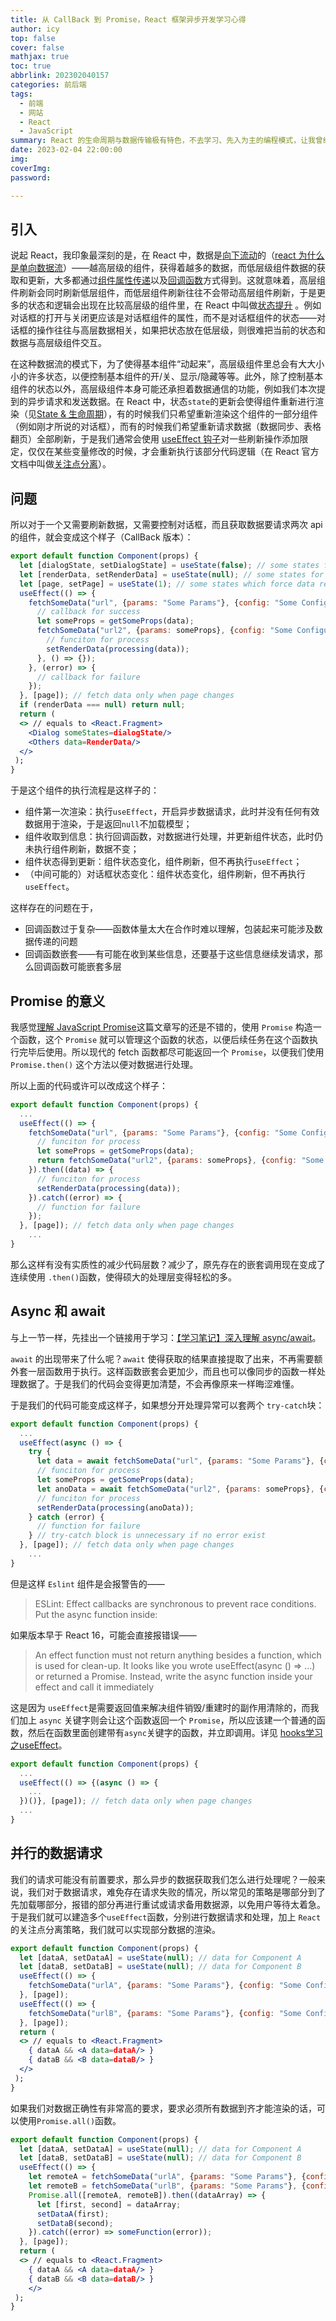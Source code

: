 ```yaml
---
title: 从 CallBack 到 Promise，React 框架异步开发学习心得
author: icy
top: false
cover: false
mathjax: true
toc: true
abbrlink: 202302040157
categories: 前后端
tags:
  - 前端
  - 网站
  - React
  - JavaScript
summary: React 的生命周期与数据传输极有特色，不去学习、先入为主的编程模式，让我曾经代码结构变得晦涩难懂。
date: 2023-02-04 22:00:00
img:
coverImg:
password:

---
```


## 引入

说起 React，我印象最深刻的是，在 React 中，数据是[向下流动](https://zh-hans.reactjs.org/docs/state-and-lifecycle.html#the-data-flows-down)的（[react 为什么是单向数据流](https://www.php.cn/website-design-ask-493282.html)）——越高层级的组件，获得着越多的数据，而低层级组件数据的获取和更新，大多都通过[组件属性传递](https://zh-hans.reactjs.org/docs/components-and-props.html)以及[回调函数](https://juejin.cn/post/7065555069889937415)方式得到。这就意味着，高层组件刷新会同时刷新低层组件，而低层组件刷新往往不会带动高层组件刷新，于是更多的状态和逻辑会出现在比较高层级的组件里，在 React 中叫做[状态提升](https://zh-hans.reactjs.org/docs/lifting-state-up.html) 。例如对话框的打开与关闭更应该是对话框组件的属性，而不是对话框组件的状态——对话框的操作往往与高层数据相关，如果把状态放在低层级，则很难把当前的状态和数据与高层级组件交互。

在这种数据流的模式下，为了使得基本组件“动起来”，高层级组件里总会有大大小小的许多状态，以便控制基本组件的开/关、显示/隐藏等等。此外，除了控制基本组件的状态以外，高层级组件本身可能还承担着数据通信的功能，例如我们本次提到的异步请求和发送数据。在 React 中，状态`state`的更新会使得组件重新进行渲染（见[State & 生命周期](https://react.docschina.org/docs/state-and-lifecycle.html)），有的时候我们只希望重新渲染这个组件的一部分组件（例如刚才所说的对话框），而有的时候我们希望重新请求数据（数据同步、表格翻页）全部刷新，于是我们通常会使用 [useEffect 钩子](https://zh-hans.reactjs.org/docs/hooks-effect.html)对一些刷新操作添加限定，仅仅在某些变量修改的时候，才会重新执行该部分代码逻辑（在 React 官方文档中叫做[关注点分离](https://zh-hans.reactjs.org/docs/hooks-effect.html#tip-use-multiple-effects-to-separate-concerns)）。

## 问题

所以对于一个又需要刷新数据，又需要控制对话框，而且获取数据要请求两次 api 的组件，就会变成这个样子（CallBack 版本）：

```jsx
export default function Component(props) {
  let [dialogState, setDialogState] = useState(false); // some states for dialogs
  let [renderData, setRenderData] = useState(null); // some states for rendering
  let [page, setPage] = useState(1); // some states which force data refresh
  useEffect(() => {
    fetchSomeData("url", {params: "Some Params"}, {config: "Some Configurations"}, (data) => {
      // callback for success
      let someProps = getSomeProps(data);
      fetchSomeData("url2", {params: someProps}, {config: "Some Configurations"}, (data) => {
        // funciton for process
        setRenderData(processing(data));
      }, () => {});
  	}, (error) => {
      // callback for failure
    });
  }, [page]); // fetch data only when page changes
  if (renderData === null) return null;
  return (
  <> // equals to <React.Fragment>
    <Dialog someStates=dialogState/>
    <Others data=RenderData/>
  </>
 );
}
```

于是这个组件的执行流程是这样子的：

- 组件第一次渲染：执行`useEffect`，开启异步数据请求，此时并没有任何有效数据用于渲染，于是返回`null`不加载模型；
- 组件收取到信息：执行回调函数，对数据进行处理，并更新组件状态，此时仍未执行组件刷新，数据不变；
- 组件状态得到更新：组件状态变化，组件刷新，但不再执行`useEffect`；
- （中间可能的）对话框状态变化：组件状态变化，组件刷新，但不再执行`useEffect`。

这样存在的问题在于，

- 回调函数过于复杂——函数体量太大在合作时难以理解，包装起来可能涉及数据传递的问题
- 回调函数嵌套——有可能在收到某些信息，还要基于这些信息继续发请求，那么回调函数可能嵌套多层

## Promise 的意义

我感觉[理解 JavaScript Promise](https://zhuanlan.zhihu.com/p/26523836)这篇文章写的还是不错的，使用 `Promise` 构造一个函数，这个 `Promise` 就可以管理这个函数的状态，以便后续任务在这个函数执行完毕后使用。所以现代的 fetch 函数都尽可能返回一个 `Promise`，以便我们使用 `Promise.then()` 这个方法以便对数据进行处理。

所以上面的代码或许可以改成这个样子：

```jsx
export default function Component(props) {
  ...
  useEffect(() => {
    fetchSomeData("url", {params: "Some Params"}, {config: "Some Configurations"}).then((data) => {
      // funciton for process
      let someProps = getSomeProps(data);
      return fetchSomeData("url2", {params: someProps}, {config: "Some Configurations"});
    }).then((data) => {
      // funciton for process
      setRenderData(processing(data));
    }).catch((error) => {
      // function for failure
    });
  }, [page]); // fetch data only when page changes
	...
}
```

那么这样有没有实质性的减少代码层数？减少了，原先存在的嵌套调用现在变成了连续使用 `.then()`函数，使得硕大的处理层变得轻松的多。

## Async 和 await

与上一节一样，先挂出一个链接用于学习：[【学习笔记】深入理解 async/await](https://www.cnblogs.com/youma/p/10475214.html)。

`await` 的出现带来了什么呢？`await` 使得获取的结果直接提取了出来，不再需要额外套一层函数用于执行。这样函数嵌套会更加少，而且也可以像同步的函数一样处理数据了。于是我们的代码会变得更加清楚，不会再像原来一样晦涩难懂。

于是我们的代码可能变成这样子，如果想分开处理异常可以套两个 `try-catch`块：

```jsx
export default function Component(props) {
  ...
  useEffect(async () => {
    try {
      let data = await fetchSomeData("url", {params: "Some Params"}, {config: "Some Configurations"});
      // funciton for process
      let someProps = getSomeProps(data);
      let anoData = await fetchSomeData("url2", {params: someProps}, {config: "Some Configurations"});
      // funciton for process
      setRenderData(processing(anoData));
  	} catch (error) {
      // function for failure
    } // try-catch block is unnecessary if no error exist
  }, [page]); // fetch data only when page changes
	...
}
```

但是这样 `Eslint` 组件是会报警告的——

> ESLint: Effect callbacks are synchronous to prevent race conditions. Put the async function inside:

如果版本早于 React 16，可能会直接报错误——

> An effect function must not return anything besides a function, which is used for clean-up. It looks like you wrote useEffect(async () => ...) or returned a Promise. Instead, write the async function inside your effect and call it immediately

这是因为 `useEffect`是需要返回值来解决组件销毁/重建时的副作用清除的，而我们加上 `async` 关键字则会让这个函数返回一个 `Promise`，所以应该建一个普通的函数，然后在函数里面创建带有`async`关键字的函数，并立即调用。详见 [hooks学习之useEffect](https://juejin.cn/post/7029117054233870349)。

```jsx
export default function Component(props) {
  ...
  useEffect(() => {(async () => {
    ...
  })()}, [page]); // fetch data only when page changes
  ...
}
```

## 并行的数据请求

我们的请求可能没有前置要求，那么异步的数据获取我们怎么进行处理呢？一般来说，我们对于数据请求，难免存在请求失败的情况，所以常见的策略是哪部分到了先加载哪部分，报错的部分再进行重试或请求备用数据源，以免用户等待太着急。于是我们就可以建造多个`useEffect`函数，分别进行数据请求和处理，加上 `React` 的关注点分离策略，我们就可以实现部分数据的渲染。

```jsx
export default function Component(props) {
  let [dataA, setDataA] = useState(null); // data for Component A
  let [dataB, setDataB] = useState(null); // data for Component B
  useEffect(() => {
    fetchSomeData("urlA", {params: "Some Params"}, {config: "Some Configurations"}).then((data) => setDataA(data));
  }, [page]); 
  useEffect(() => {
    fetchSomeData("urlB", {params: "Some Params"}, {config: "Some Configurations"}).then((data) => setDataB(data));
  }, [page]); 
  return (
  <> // equals to <React.Fragment>
    { dataA && <A data=dataA/> }
    { dataB && <B data=dataB/> }
  </>
 );
}
```

如果我们对数据正确性有非常高的要求，要求必须所有数据到齐才能渲染的话，可以使用`Promise.all()`函数。

```jsx
export default function Component(props) {
  let [dataA, setDataA] = useState(null); // data for Component A
  let [dataB, setDataB] = useState(null); // data for Component B
  useEffect(() => {
    let remoteA = fetchSomeData("urlA", {params: "Some Params"}, {config: "Some Configurations"});
    let remoteB = fetchSomeData("urlB", {params: "Some Params"}, {config: "Some Configurations"});
    Promise.all([remoteA, remoteB]).then((dataArray) => {
      let [first, second] = dataArray;
      setDataA(first);
      setDataB(second);
    }).catch((error) => someFunction(error));
  }, [page]); 
  return (
  <> // equals to <React.Fragment>
    { dataA && <A data=dataA/> }
    { dataB && <B data=dataB/> }
 	</>
 );
}
```

